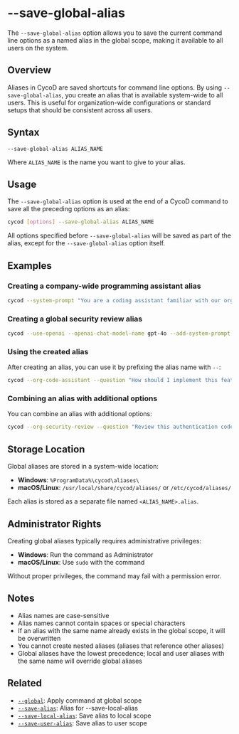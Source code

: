 # --save-global-alias

The `--save-global-alias` option allows you to save the current command line options as a named alias in the global scope, making it available to all users on the system.

## Overview

Aliases in CycoD are saved shortcuts for command line options. By using `--save-global-alias`, you create an alias that is available system-wide to all users. This is useful for organization-wide configurations or standard setups that should be consistent across all users.

## Syntax

```
--save-global-alias ALIAS_NAME
```

Where `ALIAS_NAME` is the name you want to give to your alias.

## Usage

The `--save-global-alias` option is used at the end of a CycoD command to save all the preceding options as an alias:

```bash
cycod [options] --save-global-alias ALIAS_NAME
```

All options specified before `--save-global-alias` will be saved as part of the alias, except for the `--save-global-alias` option itself.

## Examples

### Creating a company-wide programming assistant alias

```bash
cycod --system-prompt "You are a coding assistant familiar with our organization's coding standards." --save-global-alias org-code-assistant
```

### Creating a global security review alias

```bash
cycod --use-openai --openai-chat-model-name gpt-4o --add-system-prompt "Always consider security implications. Follow our organization's security best practices." --save-global-alias org-security-review
```

### Using the created alias

After creating an alias, you can use it by prefixing the alias name with `--`:

```bash
cycod --org-code-assistant --question "How should I implement this feature according to our standards?"
```

### Combining an alias with additional options

You can combine an alias with additional options:

```bash
cycod --org-security-review --question "Review this authentication code" --output-trajectory security-review.md
```

## Storage Location

Global aliases are stored in a system-wide location:

- **Windows**: `%ProgramData%\cycod\aliases\`
- **macOS/Linux**: `/usr/local/share/cycod/aliases/` or `/etc/cycod/aliases/`

Each alias is stored as a separate file named `<ALIAS_NAME>.alias`.

## Administrator Rights

Creating global aliases typically requires administrative privileges:

- **Windows**: Run the command as Administrator
- **macOS/Linux**: Use `sudo` with the command

Without proper privileges, the command may fail with a permission error.

## Notes

- Alias names are case-sensitive
- Alias names cannot contain spaces or special characters
- If an alias with the same name already exists in the global scope, it will be overwritten
- You cannot create nested aliases (aliases that reference other aliases)
- Global aliases have the lowest precedence; local and user aliases with the same name will override global aliases

## Related

- [`--global`](/reference/cli/options/global.md): Apply command at global scope
- [`--save-alias`](/reference/cli/options/save-alias.md): Alias for --save-local-alias
- [`--save-local-alias`](/reference/cli/options/save-local-alias.md): Save alias to local scope
- [`--save-user-alias`](/reference/cli/options/save-user-alias.md): Save alias to user scope